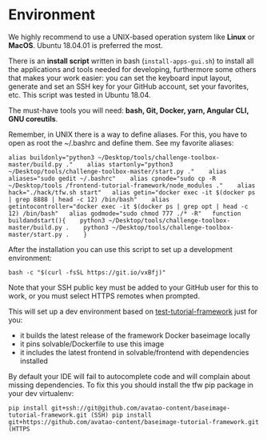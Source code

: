 # Environment

  
We highly recommend to use a UNIX-based operation system like **Linux** or **MacOS**. Ubuntu 18.04.01 is preferred the most.

There is an **install script** written in bash \(`install-apps-gui.sh`\) to install all the applications and tools needed for developing, furthermore some others that makes your work easier: you can set the keyboard input layout, generate and set an SSH key for your GitHub account, set your favorites, etc. This script was tested in Ubuntu 18.04.

The must-have tools you will need: **bash, Git, Docker, yarn, Angular CLI, GNU coreutils**.

Remember, in UNIX there is a way to define aliases. For this, you have to open as root the ~/.bashrc and define them. See my favorite aliases:

`alias buildonly="python3 ~/Desktop/tools/challenge-toolbox-master/build.py ."   
alias startonly="python3 ~/Desktop/tools/challenge-toolbox-master/start.py ."   
alias aliases="sudo gedit ~/.bashrc"   
alias cpnode="sudo cp -R ~/Desktop/tools /frontend-tutorial-framework/node_modules ."   
alias hack="./hack/tfw.sh start"  
alias getin="docker exec -it $(docker ps | grep 8888 | head -c 12) /bin/bash"   
alias getintocontroller="docker exec -it $(docker ps | grep opt | head -c 12) /bin/bash"  
alias godmode="sudo chmod 777 ./* -R"  
function buildandstart(){   
    python3 ~/Desktop/tools/challenge-toolbox-master/build.py .   
    python3 ~/Desktop/tools/challenge-toolbox-master/start.py .   
}`

After the installation you can use this script to set up a development environment:

`bash -c "$(curl -fsSL https://git.io/vxBfj)"`

Note that your SSH public key must be added to your GitHub user for this to work, or you must select HTTPS remotes when prompted.

This will set up a dev environment based on [test-tutorial-framework](https://github.com/avatao-content/test-tutorial-framework) just for you:

-  it builds the latest release of the framework Docker baseimage locally  
-  it pins solvable/Dockerfile to use this image  
-  it includes the latest frontend in solvable/frontend with dependencies installed

By default your IDE will fail to autocomplete code and will complain about missing dependencies. To fix this you should install the tfw pip package in your dev virtualenv:

`pip install git+ssh://git@github.com/avatao-content/baseimage-tutorial-framework.git (SSH) pip install git+https://github.com/avatao-content/baseimage-tutorial-framework.git (HTTPS`

